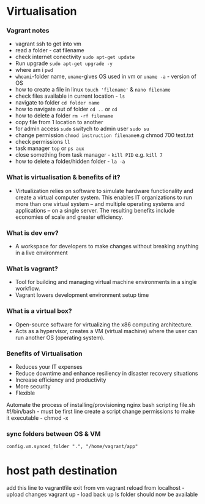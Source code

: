 # Virtualisation
### Vagrant notes

- vagrant ssh to get into vm
- read a folder - cat filename
- check internet conectivity  `sudo apt-get update`
- Run upgrade `sudo apt-get upgrade -y`
- where am i `pwd`
- `whoami`-folder name, `uname`-gives OS used in vm or `uname -a` - version of OS
- how to create a file in linux `touch 'filename'` & `nano filename`
- check files available in current location - `ls`
- navigate to folder `cd folder name`
- how to navigate out of folder `cd ..` or `cd`
- how to delete a folder `rm -rf filename`
- copy file from 1 location to another
- for admin access `sudo` switych to admin user `sudo su`
- change permission `chmod instruction filename`e.g chmod 700 text.txt
- check permissions `ll`
- task manager `top` or `ps aux`
- close something from task manager - `kill PID` e.g. `kill 7`
- how to delete a folder/hidden folder - `la -a`

### What is virtualisation & benefits of it?
- Virtualization relies on software to simulate hardware functionality and create a virtual computer system. This enables IT organizations to run more than one virtual system – and multiple operating systems and applications – on a single server. The resulting benefits include economies of scale and greater efficiency.

### What is dev env?
- A workspace for developers to make changes without breaking anything in a live environment

### What is vagrant?
- Tool for building and managing virtual machine environments in a single workflow. 
- Vagrant lowers development environment setup time

### What is a virtual box?
- Open-source software for virtualizing the x86 computing architecture.
- Acts as a hypervisor, creates a VM (virtual machine) where the user can run another OS (operating system).

### Benefits of Virtualisation
- Reduces your IT expenses
- Reduce downtime and enhance resiliency in disaster recovery situations
- Increase efficiency and productivity
- More security
- Flexible

Automate the process of installing/provisioning nginx 
bash scripting
file.sh
#!/bin/bash - must be first line
create a script
change permissions to make it executable - chmod -x 


### sync folders between OS & VM
    config.vm.synced_folder ".", "/home/vagrant/app"
#                           host path       destination

add this line to vagrantfile
exit from vm
vagrant reload from localhost - upload changes
vagrant up - load back up
ls
folder should now be available

#
